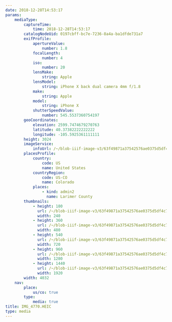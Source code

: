 ```yaml
---
date: 2018-12-28T14:53:17
params:
    mediaType:
        captureTime:
            time: 2018-12-28T14:53:17
        catalogNodeUid: 0197cbff-bc7e-7236-8a4a-ba1dfde731a7
        exifProfile:
            apertureValue:
                number: 1.8
            focalLength:
                number: 4
            iso:
                number: 20
            lensMake:
                string: Apple
            lensModel:
                string: iPhone X back dual camera 4mm f/1.8
            make:
                string: Apple
            model:
                string: iPhone X
            shutterSpeedValue:
                number: 545.5537360754197
        geoCoordinates:
            elevation: 2599.7474679270763
            latitude: 40.37382222222222
            longitude: -105.5925361111111
        height: 3024
        imageService:
            infoUrl: /~/blob-iiif-image-v3/63f49871a37542576ae0375d5df4c74491ebd17359e2e0afb3bf512dcb356876/info.json
        placesProfile:
            country:
                code: US
                name: United States
            countryRegion:
                code: US-CO
                name: Colorado
            places:
                - kind: admin2
                  name: Larimer County
        thumbnails:
            - height: 180
              url: /~/blob-iiif-image-v3/63f49871a37542576ae0375d5df4c74491ebd17359e2e0afb3bf512dcb356876/full/240%2C180/0/default.jpg
              width: 240
            - height: 360
              url: /~/blob-iiif-image-v3/63f49871a37542576ae0375d5df4c74491ebd17359e2e0afb3bf512dcb356876/full/480%2C360/0/default.jpg
              width: 480
            - height: 540
              url: /~/blob-iiif-image-v3/63f49871a37542576ae0375d5df4c74491ebd17359e2e0afb3bf512dcb356876/full/720%2C540/0/default.jpg
              width: 720
            - height: 960
              url: /~/blob-iiif-image-v3/63f49871a37542576ae0375d5df4c74491ebd17359e2e0afb3bf512dcb356876/full/1280%2C960/0/default.jpg
              width: 1280
            - height: 1440
              url: /~/blob-iiif-image-v3/63f49871a37542576ae0375d5df4c74491ebd17359e2e0afb3bf512dcb356876/full/1920%2C1440/0/default.jpg
              width: 1920
        width: 4032
    nav:
        place:
            us/co: true
        type:
            media: true
title: IMG_4770.HEIC
type: media
---
```

